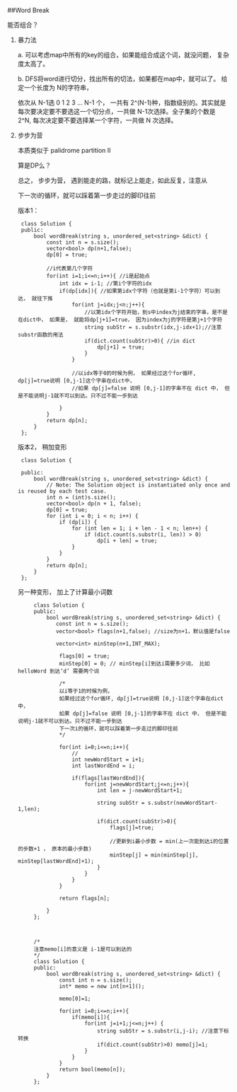 ##Word Break    

能否组合？

1. 暴力法
	
	a. 可以考虑map中所有的key的组合，如果能组合成这个词，就没问题， 复杂度太高了。

	b. DFS将word进行切分，找出所有的切法，如果都在map中，就可以了。 给定一个长度为 N的字符串，

	依次从 N-1选 0 1 2 3 ... N-1 个， 一共有 2^(N-1)种，指数级别的。其实就是每次要决定要不要选这一个切分点，一共做 N-1次选择。全子集的个数是 2^N, 每次决定要不要选择某一个字符，一共做 N 次选择。

2. 步步为营
	
	本质类似于 palidrome partition II

	算是DP么？

	总之， 步步为营， 遇到能走的路，就标记上能走，如此反复，注意从

	下一次i的循环，就可以踩着第一步走过的脚印往前

	版本1：

		class Solution {
		public:
		    bool wordBreak(string s, unordered_set<string> &dict) {
		        const int n = s.size();
		        vector<bool> dp(n+1,false);
		        dp[0] = true;
		        
		        //i代表第几个字符
		        for(int i=1;i<=n;i++){ //i是起始点
		            int idx = i-1; //第i个字符的idx
		            if(dp[idx]){ //如果第idx个字符（也就是第i-1个字符）可以到达， 就往下推
		                for(int j=idx;j<n;j++){
		                    //以第idx个字符开始，到s中index为j结束的字串，是不是在dict中， 如果是， 就能将dp[j+1]=true， 因为index为j的字符是第j+1个字符
		                    string subStr = s.substr(idx,j-idx+1);//注意 substr函数的用法
		                    if(dict.count(subStr)>0){ //in dict 
		                        dp[j+1] = true;
		                    }
		                }
		                
		                //以idx等于0的时候为例， 如果经过这个for循环, dp[j]=true说明 [0,j-1]这个字串在dict中，
		                //如果 dp[j]=false 说明 [0,j-1]的字串不在 dict 中， 但是不能说明j-1就不可以到达。只不过不能一步到达
		                
		            }
		        }   
		        return dp[n];
		    }
		};

	
	版本2， 稍加变形


		class Solution {

		public:
		    bool wordBreak(string s, unordered_set<string> &dict) {
		        // Note: The Solution object is instantiated only once and is reused by each test case.
		        int n = (int)s.size();
		        vector<bool> dp(n + 1, false);
		        dp[0] = true;
		        for (int i = 0; i < n; i++) {
		            if (dp[i]) {
		                for (int len = 1; i + len - 1 < n; len++) {
		                    if (dict.count(s.substr(i, len)) > 0)
		                        dp[i + len] = true;
		                }
		            }
		        }
		        return dp[n];
		    }
		};

	另一种变形， 加上了计算最小词数

			class Solution {
			public:
			    bool wordBreak(string s, unordered_set<string> &dict) {
			       const int n = s.size();
			       vector<bool> flags(n+1,false); //size为n+1，默认值是false
			       
			       vector<int> minStep(n+1,INT_MAX);
			        
			        flags[0] = true;
			        minStep[0] = 0; // minStep[i]到达i需要多少词， 比如 helloWord 到达‘d’ 需要两个词
			        
			        /* 
			        以i等于1的时候为例， 
			        如果经过这个for循环, dp[j]=true说明 [0,j-1]这个字串在dict中，
			        如果 dp[j]=false 说明 [0,j-1]的字串不在 dict 中， 但是不能说明j-1就不可以到达。只不过不能一步到达
			        下一次i的循环，就可以踩着第一步走过的脚印往前
			        */
			        
			        for(int i=0;i<=n;i++){
			            //
			            int newWordStart = i+1;
			            int lastWordEnd = i;
			            
			            if(flags[lastWordEnd]){
			                for(int j=newWordStart;j<=n;j++){
			                    int len = j-newWordStart+1;
			                    
			                    string subStr = s.substr(newWordStart-1,len);

			                    if(dict.count(subStr)>0){
			                        flags[j]=true;
			                        
			                        //更新到i最小步数 = min(上一次能到达i的位置的步数+1 ， 原本的最小步数)
			                        minStep[j] = min(minStep[j], minStep[lastWordEnd]+1);
			                    }
			                }
			            }
			        }
			        
			        return flags[n];
			        
			    }
			};



			/*
			注意memo[i]的意义是 i-1是可以到达的
			*/
			class Solution {
			public:
			    bool wordBreak(string s, unordered_set<string> &dict) {
			        const int n = s.size();
			        int* memo = new int[n+1]();
			        
			        memo[0]=1;
			        
			        for(int i=0;i<=n;i++){
			            if(memo[i]){
			                for(int j=i+1;j<=n;j++) {
			                    string subStr = s.substr(i,j-i); //注意下标转换
			                    if(dict.count(subStr)>0) memo[j]=1;
			                }
			            }
			        }
			        return bool(memo[n]);
			    }
			};
